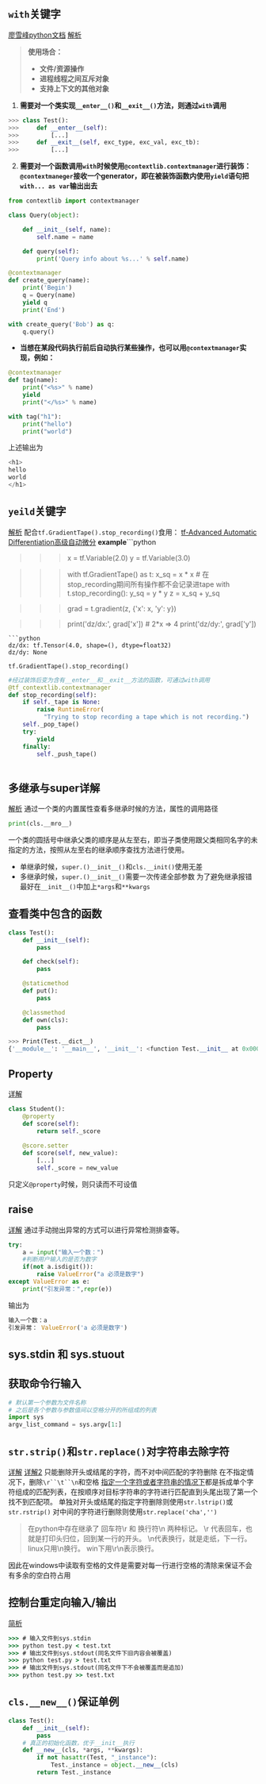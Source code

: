 ## `with`关键字
[廖雪峰python文档](https://www.liaoxuefeng.com/wiki/1016959663602400/1115615597164000)
[解析](https://www.jianshu.com/p/5b01fb36fd4c)
> **使用场合：**
>
> + **文件/资源操作**
> + **进程线程之间互斥对象**
> + **支持上下文的其他对象**

1. **需要对一个类实现`__enter__()`和`__exit__()`方法，则通过`with`调用**

```python
>>> class Test():
>>> 	def __enter__(self):
>>> 		[...]
>>> 	def __exit__(self, exc_type, exc_val, exc_tb):
>>>			[...]
```

2. **需要对一个函数调用`with`时候使用`@contextlib.contextmanager`进行装饰：**	
	**`@contextmaneger`接收一个generator，即在被装饰函数内使用`yield`语句把`with... as var`输出出去**
```python
from contextlib import contextmanager

class Query(object):

    def __init__(self, name):
        self.name = name

    def query(self):
        print('Query info about %s...' % self.name)

@contextmanager
def create_query(name):
    print('Begin')
    q = Query(name)
    yield q
    print('End')
```
```python
with create_query('Bob') as q:
    q.query()
```
+ **当想在某段代码执行前后自动执行某些操作，也可以用`@contextmanager`实现，例如：**

```python
@contextmanager
def tag(name):
    print("<%s>" % name)
    yield
    print("</%s>" % name)

with tag("h1"):
    print("hello")
    print("world")

```
上述输出为
```python
<h1>
hello
world
</h1>
```

## `yeild`关键字
[解析](https://blog.csdn.net/mieleizhi0522/article/details/82142856)
配合`tf.GradientTape().stop_recording()`食用：
[tf-Advanced Automatic Differentiation高级自动微分](https://www.tensorflow.org/guide/advanced_autodiff)
**example**
​```python
>>> x = tf.Variable(2.0)
>>> y = tf.Variable(3.0)

>>> with tf.GradientTape() as t:
>>>     x_sq = x * x
>>>     # 在stop_recording期间所有操作都不会记录进tape
>>>     with t.stop_recording():
>>> 		y_sq = y * y
>>>     z = x_sq + y_sq

>>> grad = t.gradient(z, {'x': x, 'y': y})

>>> print('dz/dx:', grad['x'])  # 2*x => 4
>>> print('dz/dy:', grad['y'])
```
​```python 
dz/dx: tf.Tensor(4.0, shape=(), dtype=float32)
dz/dy: None
```
`tf.GradientTape().stop_recording()`
```python
#经过装饰后变为含有__enter__和__exit__方法的函数，可通过with调用
@tf_contextlib.contextmanager
def stop_recording(self):
    if self._tape is None:
        raise RuntimeError(
          "Trying to stop recording a tape which is not recording.")
    self._pop_tape()
    try:
        yield
    finally:
        self._push_tape()
      
```



## 多继承与super详解
[解析](https://blog.csdn.net/qq_26442553/article/details/81775449)
通过一个类的内置属性查看多继承时候的方法，属性的调用路径
```python
print(cls.__mro__)
```

一个类的圆括号中继承父类的顺序是从左至右，即当子类使用跟父类相同名字的未指定的方法，按照从左至右的继承顺序查找方法进行使用。
+ 单继承时候，`super.()__init__()`和`cls.__init()`使用无差
+ 多继承时候，`super.()__init__()`需要一次传递全部参数
	为了避免继承报错最好在`__init__()`中加上`*args`和`**kwargs`
	
	
## 查看类中包含的函数
```python
class Test():
    def __init__(self):
        pass

    def check(self):
        pass

    @staticmethod
    def put():
        pass

    @classmethod
    def own(cls):
        pass
```
```python
>>> Print(Test.__dict__)
{'__module__': '__main__', '__init__': <function Test.__init__ at 0x0000000002214CA8>, 'check': <function Test.check at 0x0000000002214C18>, 'put': <staticmethod object at 0x0000000002278648>, 'own': <classmethod object at 0x0000000002278688>, '__dict__': <attribute '__dict__' of 'Test' objects>, '__weakref__': <attribute '__weakref__' of 'Test' objects>, '__doc__': None}
```


## Property
[详解](https://www.liaoxuefeng.com/wiki/1016959663602400/1017502538658208)
```python
class Student():
	@property
	def score(self):
		return self._score
	
	@score.setter
	def score(self, new_value):
		[...]
		self._score = new_value
```
只定义`@property`时候，则只读而不可设值

## raise
[详解](http://c.biancheng.net/view/2360.html)
通过手动抛出异常的方式可以进行异常检测排查等。

```python
try:
    a = input("输入一个数：")
    #判断用户输入的是否为数字
    if(not a.isdigit()):
        raise ValueError("a 必须是数字")
except ValueError as e:
    print("引发异常：",repr(e))
```
输出为
```python
输入一个数：a
引发异常： ValueError('a 必须是数字')
```

## sys.stdin 和 sys.stuout





## 获取命令行输入
```python
# 默认第一个参数为文件名称
# 之后是各个参数与参数值间以空格分开的所组成的列表
import sys
argv_list_command = sys.argv[1:]
```

## `str.strip()`和`str.replace()`对字符串去除字符
[详解](https://www.runoob.com/python/att-string-strip.html)    [详解2](https://blog.csdn.net/jerrygaoling/article/details/81051447)
只能删除开头或结尾的字符，而不对中间匹配的字符删除
在不指定情况下，删除`\r``\t``\n`和空格
[指定一个字符或者字符串的情况下](https://blog.csdn.net/u012671171/article/details/52024874)都是拆成单个字符组成的匹配列表，在按顺序对目标字符串的字符进行匹配直到头尾出现了第一个找不到匹配项。
单独对开头或结尾的指定字符删除则使用`str.lstrip()`或`str.rstrip()`
对中间的字符进行删除则使用`str.replace('cha','')`

>在python中存在继承了 回车符\r 和 换行符\n 两种标记。
>\r 代表回车，也就是打印头归位，回到某一行的开头。
>\n代表换行，就是走纸，下一行。
>linux只用\n换行。
>win下用\r\n表示换行。

因此在windows中读取有空格的文件是需要对每一行进行空格的清除来保证不会有多余的空白符占用



## 控制台重定向输入/输出
[简析](https://blog.csdn.net/qq_25046261/article/details/78186223)
```cmd
>>> # 输入文件到sys.stdin
>>> python test.py < test.txt
>>> # 输出文件到sys.stdout(同名文件下旧内容会被覆盖)
>>> python test.py > test.txt
>>> # 输出文件到sys.stdout(同名文件下不会被覆盖而是追加)
>>> python test.py >> test.txt
```



## `cls.__new__()`保证单例
```python
class Test():
	def __init__(self):
		pass
	# 真正的初始化函数，优于__init__执行
	def __new__(cls, *args, **kwargs):
		if not hasattr(Test, "_instance"):
			Test._instance = object.__new__(cls)
		return Test._instance
```